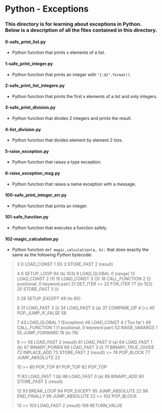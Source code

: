 # Python - Exceptions
### This directory is for learning about exceptions in Python. Below is a description of all the files contained in this directory.

#### 0-safe_print_list.py
* Python function that prints x elements of a list.

#### 1-safe_print_integer.py
* Python function that prints an integer with `"{:d}".format()`.

#### 2-safe_print_list_integers.py
* Python function that prints the first x elements of a list and only integers.

#### 3-safe_print_division.py
* Python function that divides 2 integers and prints the result.

#### 4-list_division.py
* Python function that divides element by element 2 lists.

#### 5-raise_exception.py
* Python function that raises a type exception.

#### 6-raise_exception_msg.py
* Python function that raises a name exception with a message.

#### 100-safe_print_integer_err.py
* Python function that prints an integer.

#### 101-safe_function.py
* Python function that executes a function safely.

#### 102-magic_calculation.py
* Python function `def magic_calculation(a, b):` that does exactly the same as the following Python bytecode:
>	3           0 LOAD_CONST               1 (0)
>				3 STORE_FAST               2 (result)
>
>	4		    6 SETUP_LOOP              94 (to 103)
>			    9 LOAD_GLOBAL              0 (range)
>			   12 LOAD_CONST               2 (1)
>			   15 LOAD_CONST               3 (3)
>			   18 CALL_FUNCTION            2 (2 positional, 0 keyword pair)
>			   21 GET_ITER
>		  >>   22 FOR_ITER                77 (to 102)
>			   25 STORE_FAST               3 (i)
>
>	5          28 SETUP_EXCEPT            49 (to 80)
>
>	6          31 LOAD_FAST                3 (i)
>			   34 LOAD_FAST                0 (a)
>		   	   37 COMPARE_OP               4 (>)
>			   40 POP_JUMP_IF_FALSE       58
>
>	7          43 LOAD_GLOBAL              1 (Exception)
>			   46 LOAD_CONST               4 ('Too far')
>			   49 CALL_FUNCTION            1 (1 positional, 0 keyword pair)
>			   52 RAISE_VARARGS            1
>			   55 JUMP_FORWARD            18 (to 76)
>
>	9     >>   58 LOAD_FAST                2 (result)
>			   61 LOAD_FAST                0 (a)
>			   64 LOAD_FAST                1 (b)
>			   67 BINARY_POWER
>			   68 LOAD_FAST                3 (i)
>			   71 BINARY_TRUE_DIVIDE
>			   72 INPLACE_ADD
>			   73 STORE_FAST               2 (result)
>	  	  >>   76 POP_BLOCK
>			   77 JUMP_ABSOLUTE           22
>
>	10    >>   80 POP_TOP
>			   81 POP_TOP
>			   82 POP_TOP
>
>	11         83 LOAD_FAST                1 (b)
>			   86 LOAD_FAST                0 (a)
>			   89 BINARY_ADD
>			   90 STORE_FAST               2 (result)
>
>	12         93 BREAK_LOOP
>			   94 POP_EXCEPT
>			   95 JUMP_ABSOLUTE           22
>			   98 END_FINALLY
>			   99 JUMP_ABSOLUTE           22
>		  >>  102 POP_BLOCK
>
>	13    >>  103 LOAD_FAST                2 (result)
>			  106 RETURN_VALUE
